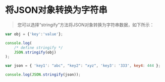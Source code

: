 # 将JSON对象转换为字符串

> 您可以选择“stringify”方法将JSON对象转换为字符串数据，如下所示：

```js
var obj = {'key':'value'};

console.log(
    /* define stringify */
    JSON.stringify(obj)
);

var json = { 'key1': "abc", "key2": "xyz", 'key3': '333', key4: 444 };

console.log(JSON.stringify(json));
``` 
